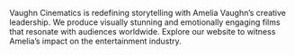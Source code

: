 Vaughn Cinematics is redefining storytelling with Amelia Vaughn’s creative leadership. We produce visually stunning and emotionally engaging films that resonate with audiences worldwide. Explore our website to witness Amelia’s impact on the entertainment industry.

